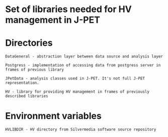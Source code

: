 Set of libraries needed for HV management in J-PET
==================================================

Directories
===========

	DataGeneral - abstraction layer between data source and analysis layer

	Postgress - implementation of accessing data from postgress server in frames of previous library

	JPetData - analysis classes used in J-PET. It's not full J-PET representation.

	HV - library for providing HV management in frames of previously described libraries

Environment variables
=====================

	HVLIBDIR - HV directory from Silvermedia software source repository